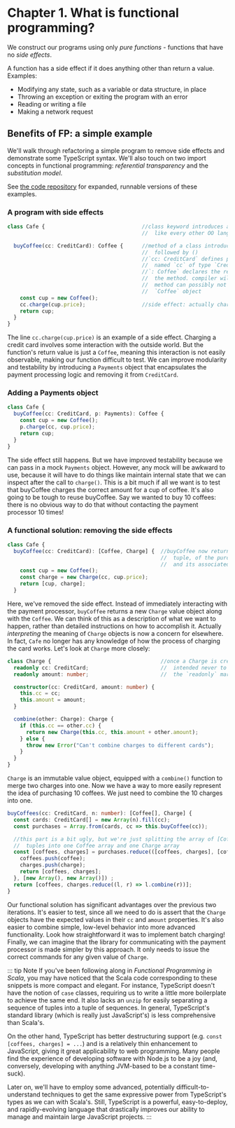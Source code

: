 # Chapter 1. What is functional programming?

We construct our programs using only *pure functions* - functions that have no *side effects*.

A function has a side effect if it does anything other than return a value. Examples:
* Modifying any state, such as a variable or data structure, in place
* Throwing an exception or exiting the program with an error
* Reading or writing a file
* Making a network request

## Benefits of FP: a simple example

We'll walk through refactoring a simple program to remove side effects and demonstrate some TypeScript syntax. We'll
also touch on two import concepts in functional programming: *referential transparency* and the *substitution model*.

See [the code repository](https://github.com/calebharris/fp_book_club_ts/tree/master/fpbookclub/intro) for expanded,
runnable versions of these examples.

### A program with side effects
```typescript
class Cafe {                               //class keyword introduces a class, just
                                           //  like every other OO language

  buyCoffee(cc: CreditCard): Coffee {      //method of a class introduced by a name
                                           //  followed by ()
                                           //`cc: CreditCard` defines parameter
                                           //  named `cc` of type `CreditCard`
                                           //`: Coffee` declares the return type of
                                           //  the method. compiler will error if the
                                           //  method can possibly not return a
                                           //  `Coffee` object
    const cup = new Coffee();
    cc.charge(cup.price);                  //side effect: actually charges the card
    return cup;
  }
}
```

The line `cc.charge(cup.price)` is an example of a side effect. Charging a credit card involves some interaction
with the outside world. But the function's return value is just a `Coffee`, meaning this interaction is not easily
observable, making our function difficult to test. We can improve modularity and testability by introducing a
`Payments` object that encapsulates the payment processing logic and removing it from `CreditCard`.

### Adding a Payments object
```typescript
class Cafe {
  buyCoffee(cc: CreditCard, p: Payments): Coffee {
    const cup = new Coffee();
    p.charge(cc, cup.price);
    return cup;
  }
}
```

The side effect still happens. But we have improved testability because we can pass in a mock `Payments` object.
However, any mock will be awkward to use, because it will have to do things like maintain internal state that we can
inspect after the call to `charge()`. This is a bit much if all we want is to test that buyCoffee charges the correct
amount for a cup of coffee. It's also going to be tough to reuse buyCoffee. Say we wanted to buy 10 coffees: there is
no obvious way to do that without contacting the payment processor 10 times!

### A functional solution: removing the side effects
```typescript
class Cafe {
  buyCoffee(cc: CreditCard): [Coffee, Charge] {  //buyCoffee now returns a pair, or
                                                 //  tuple, of the purchased Coffee
                                                 //  and its associated Charge
    const cup = new Coffee();
    const charge = new Charge(cc, cup.price);
    return [cup, charge];
  }
```

Here, we've removed the side effect. Instead of immediately interacting with the payment processor, `buyCoffee` returns
a new `Charge` value object along with the `Coffee`. We can think of this as a description of what we want to happen,
rather than detailed instructions on how to accomplish it. Actually *interpreting* the meaning of `Charge` objects is
now a concern for elsewhere. In fact, `Cafe` no longer has any knowledge of how the process of charging the card works.
Let's look at `Charge` more closely:

```typescript
class Charge {                                   //once a Charge is created, it's
  readonly cc: CreditCard;                       //  intended never to change, hence
  readonly amount: number;                       //  the `readonly` markers

  constructor(cc: CreditCard, amount: number) {
    this.cc = cc;
    this.amount = amount;
  }

  combine(other: Charge): Charge {
    if (this.cc == other.cc) {
      return new Charge(this.cc, this.amount + other.amount);
    } else {
      throw new Error("Can't combine charges to different cards");
    }
  }
}
```

`Charge` is an immutable value object, equipped with a `combine()` function to merge two charges into one. Now we have
a way to more easily represent the idea of purchasing 10 coffees. We just need to combine the 10 charges into one.

```typescript
buyCoffees(cc: CreditCard, n: number): [Coffee[], Charge] {
  const cards: CreditCard[] = new Array(n).fill(cc);
  const purchases = Array.from(cards, cc => this.buyCoffee(cc));

  //this part is a bit ugly, but we're just splitting the array of [Coffee, Charge]
  //  tuples into one Coffee array and one Charge array
  const [coffees, charges] = purchases.reduce(([coffees, charges], [coffee, charge]) => {
    coffees.push(coffee);
    charges.push(charge);
    return [coffees, charges];
  }, [new Array(), new Array()]) ;
  return [coffees, charges.reduce((l, r) => l.combine(r))];
}
```

Our functional solution has significant advantages over the previous two iterations. It's easier to test, since all we
need to do is assert that the `Charge` objects have the expected values in their `cc` and `amount` properties. It's
also easier to combine simple, low-level behavior into more advanced functionality. Look how straightforward it was to
implement batch charging! Finally, we can imagine that the library for communicating with the payment processor is made
simpler by this approach. It only needs to issue the correct commands for any given value of `Charge`.

::: tip Note
If you've been following along in *Functional Programming in Scala*, you may have noticed that the Scala code
corresponding to these snippets is more compact and elegant. For instance, TypeScript doesn't have the notion of
`case` classes, requiring us to write a little more boilerplate to achieve the same end. It also lacks an `unzip`
for easily separating a sequence of tuples into a tuple of sequences. In general, TypeScript's standard library (which
is really just JavaScript's) is less comprehensive than Scala's.

On the other hand, TypeScript has better destructuring support (e.g. `const [coffees, charges] = ...`) and is a
relatively thin enhancement to JavaScript, giving it great applicability to web programming. Many people find the
experience of developing software with Node.js to be a joy (and, conversely, developing with anything JVM-based to be a
constant time-suck).

Later on, we'll have to employ some advanced, potentially difficult-to-understand techniques to get the same expressive
power from TypeScript's types as we can with Scala's. Still, TypeScript is a powerful, easy-to-deploy, and
rapidly-evolving language that drastically improves our ability to manage and maintain large JavaScript projects.
:::
